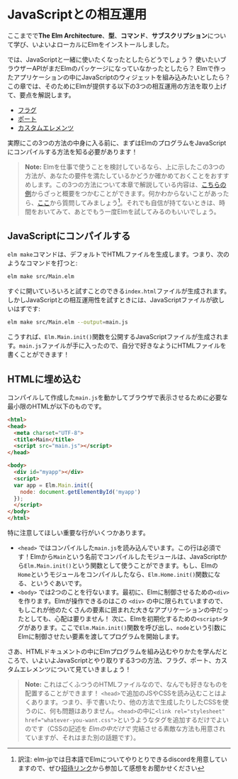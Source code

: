 <!--
# JavaScript Interop
-->
# JavaScriptとの相互運用

<!--
By now we have seen **The Elm Architecture**, **types**, **commands**, **subscriptions**, and we even have Elm installed locally.
-->
ここまでで**The Elm Architecture**、**型**、**コマンド**、**サブスクリプション**について学び、いよいよローカルにElmをインストールしました。

<!--
But what happens when you need to integrate with JavaScript? Maybe there is a browser API that does not have an equivalent Elm package yet. Maybe you want to embed a JavaScript widget within your Elm app? Etc. This chapter will outline Elm's three interop mechanisms:
-->
では、JavaScriptと一緒に使いたくなったとしたらどうでしょう？ 使いたいブラウザーAPIがまだElmのパッケージになっていなかったとしたら？ Elmで作ったアプリケーションの中にJavaScriptのウィジェットを組み込みたいとしたら？ この章では、そのためにElmが提供する以下の3つの相互運用の方法を取り上げて、要点を解説します。

<!--
- [Flags](/interop/flags.html)
- [Ports](/interop/ports.html)
- [Custom Elements](/interop/custom_elements.html)
-->

- [フラグ](/interop/flags.html)
- [ポート](/interop/ports.html)
- [カスタムエレメンツ](/interop/custom_elements.html)

<!--
Before we get into the three mechanisms, we need know how to compile Elm programs to JavaScript!
-->

実際にこの3つの方法の中身に入る前に、まずはElmのプログラムをJavaScriptにコンパイルする方法を知る必要があります！

<!--
> **NOTE:** If you are evaluating Elm for use at work, I encourage you to make sure these three mechanisms will be able to cover all of your needs. You can get a quick overview of this chapter by looking at these [examples](https://github.com/elm-community/js-integration-examples/). Please ask [here](https://discourse.elm-lang.org/) if you are not sure about something, and I encourage you to circle back to Elm later if you are not fully confident.
-->

> **Note:** Elmを仕事で使うことを検討しているなら、上に示したこの3つの方法が、あなたの要件を満たしているかどうか確かめておくことをおすすめします。この3つの方法について本章で解説している内容は、[こちらの例](https://github.com/elm-community/js-integration-examples/)からざっと概要をつかむことができます。何かわからないことがあったら、[ここ](https://discourse.elm-lang.org/)から質問してみましょう[^1]。それでも自信が持てないときは、時間をおいてみて、あとでもう一度Elmを試してみるのもいいでしょう。


<!--
## Compiling to JavaScript
-->

## JavaScriptにコンパイルする

<!--
Running `elm make` produces HTML files by default. So if you say:
-->
`elm make`コマンドは、デフォルトでHTMLファイルを生成します。つまり、次のようなコマンドを打つと:

```bash
elm make src/Main.elm
```

<!--
It produces an `index.html` file that you can just open and start playing with. If you are getting into JavaScript interop, you want to produce JavaScript files instead:
-->
すぐに開いていろいろと試すことのできる`index.html`ファイルが生成されます。しかしJavaScriptとの相互運用性を試すときには、JavaScriptファイルが欲しいはずです:

```bash
elm make src/Main.elm --output=main.js
```

<!--
This produces a JavaScript file that exposes an `Elm.Main.init()` function. So once you have `main.js` you can write your own HTML file that does whatever you want.
-->
こうすれば、`Elm.Main.init()`関数を公開するJavaScriptファイルが生成されます。`main.js`ファイルが手に入ったので、自分で好きなようにHTMLファイルを書くことができます！


<!--
## Embedding in HTML
-->
## HTMLに埋め込む

<!--
Here is the minimal HTML needed to make your `main.js` appear in a browser:
-->
コンパイルして作成した`main.js`を動かしてブラウザで表示させるために必要な最小限のHTMLが以下のものです。

```html
<html>
<head>
  <meta charset="UTF-8">
  <title>Main</title>
  <script src="main.js"></script>
</head>

<body>
  <div id="myapp"></div>
  <script>
  var app = Elm.Main.init({
    node: document.getElementById('myapp')
  });
  </script>
</body>
</html>
```

<!--
I want to call attention to the important lines here:
-->
特に注意してほしい重要な行がいくつかあります。

<!--
- `<head>` - We have a line to load our compiled `main.js` file. This is required! If you compile an Elm module called `Main`, you will get an `Elm.Main.init()` function available in JavaScript. If you compile an Elm module named `Home`, you will get an `Elm.Home.init()` function in JavaScript. Etc.

- `<body>` - We need to do two things here. First, we create a `<div>` that want our Elm program to take over. Maybe it is within a larger application, surrounded by tons of other stuff? That is fine! Second, we have a `<script>` to initializes our Elm program. Here we call the `Elm.Main.init()` function to start our program, passing in the `node` we want to take over.

Now that we know how to embed Elm programs in an HTML document, it is time to start exploring the three interop options: flags, ports, and custom elements!

> **Note:** This is a normal HTML file, so you can put whatever you want in it! Many people load additional JS and CSS files in the `<head>`. That means it is totally fine to write your CSS by hand or to generate it somehow. Add something like `<link rel="stylesheet" href="whatever-you-want.css">` in your `<head>` and you have access to it. (There are some great options for specifying your CSS all _within_ Elm as well, but that is a whole other topic!)
-->

- `<head>` ではコンパイルした`main.js`を読み込んでいます。この行は必須です！Elmから`Main`という名前でコンパイルしたモジュールは、JavaScriptから`Elm.Main.init()`という関数として使うことができます。もし、Elmの`Home`というモジュールをコンパイルしたなら、`Elm.Home.init()`関数になる、というぐあいです。
- `<body>` では2つのことを行ないます。最初に、Elmに制御させるための`<div>`を作ります。Elmが操作できるのはこの `<div>` の中に限られていますので、もしこれが他のたくさんの要素に囲まれた大きなアプリケーションの中だったとしても、心配は要りません！ 次に、Elmを初期化するための`<script>`タグがあります。ここで`Elm.Main.init()`関数を呼び出し、`node`という引数にElmに制御させたい要素を渡してプログラムを開始します。

さあ、HTMLドキュメントの中にElmプログラムを組み込むやりかたを学んだところで、いよいよJavaScriptとやり取りする3つの方法、フラグ、ポート、カスタムエレメンツについて見ていきましょう！

<!--
> **Note:** This is a normal HTML file, so you can put whatever you want in it! Many people load additional JS and CSS files in the `<head>`. That means it is totally fine to write your CSS by hand or to generate it somehow. Add something like `<link rel="stylesheet" href="whatever-you-want.css">` in your `<head>` and you have access to it. (There are some great options for specifying your CSS all _within_ Elm as well, but that is a whole other topic!)
-->

> **Note:** これはごくふつうのHTMLファイルなので、なんでも好きなものを配置することができます！ `<head>`で追加のJSやCSSを読み込むことはよくあります。つまり、手で書いたり、他の方法で生成したりしたCSSを使うのに、何も問題はありません。`<head>`の中に`<link rel="stylesheet" href="whatever-you-want.css">`というようなタグを追加するだけでよいのです（CSSの記述を _Elmの中だけで_ 完結させる素敵な方法も用意されていますが、それはまた別の話題です）。

[^1]: 訳注: elm-jpでは日本語でElmについてやりとりできるdiscordを用意していますので、ぜひ[招待リンク](https://discordapp.com/invite/4j2MxCg)から参加して感想をお聞かせください